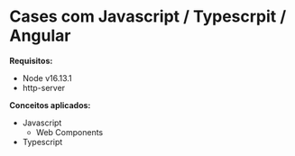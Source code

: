 # Cases com Javascript / Typescrpit / Angular

<b>Requisitos:</b>
- Node v16.13.1
- http-server

<b>Conceitos aplicados:</b>
- Javascript 
    - Web Components 
- Typescript

